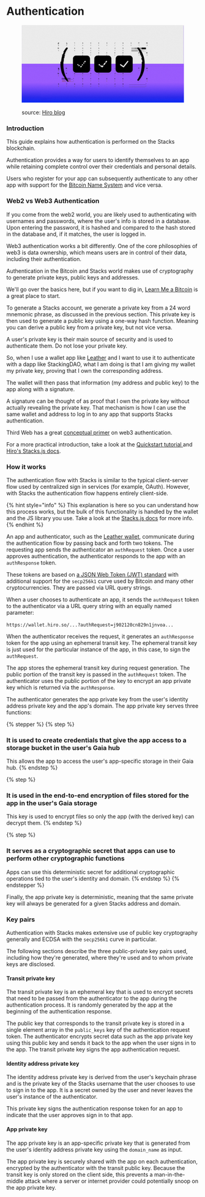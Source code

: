# Authentication

<figure><img src="../.gitbook/assets/image (6) (1).png" alt=""><figcaption><p>source: <a href="https://www.hiro.so/blog/how-to-authenticate-your-users">Hiro blog</a></p></figcaption></figure>

### Introduction

This guide explains how authentication is performed on the Stacks blockchain.

Authentication provides a way for users to identify themselves to an app while retaining complete control over their credentials and personal details.

Users who register for your app can subsequently authenticate to any other app with support for the [Bitcoin Name System](bitcoin-name-system.md) and vice versa.

### Web2 vs Web3 Authentication

If you come from the web2 world, you are likely used to authenticating with usernames and passwords, where the user's info is stored in a database. Upon entering the password, it is hashed and compared to the hash stored in the database and, if it matches, the user is logged in.

Web3 authentication works a bit differently. One of the core philosophies of web3 is data ownership, which means users are in control of their data, including their authentication.

Authentication in the Bitcoin and Stacks world makes use of cryptography to generate private keys, public keys and addresses.

We'll go over the basics here, but if you want to dig in, [Learn Me a Bitcoin](https://learnmeabitcoin.com/beginners/guide/keys-addresses/) is a great place to start.

To generate a Stacks account, we generate a private key from a 24 word mnemonic phrase, as discussed in the previous section. This private key is then used to generate a public key using a one-way hash function. Meaning you can derive a public key from a private key, but not vice versa.

A user's private key is their main source of security and is used to authenticate them. Do not lose your private key.

So, when I use a wallet app like [Leather](https://leather.io/) and I want to use it to authenticate with a dapp like StackingDAO, what I am doing is that I am giving my wallet my private key, proving that I own the corresponding address.

The wallet will then pass that information (my address and public key) to the app along with a signature.

A signature can be thought of as proof that I own the private key without actually revealing the private key. That mechanism is how I can use the same wallet and address to log in to any app that supports Stacks authentication.

Third Web has a great [conceptual primer](https://blog.thirdweb.com/web3-auth/) on web3 authentication.

For a more practical introduction, take a look at the [Quickstart tutorial ](https://app.gitbook.com/o/hoh4mQXTl8NvI3cETroY/s/Zz9BLmTU9oydDpL3qiUh/)and [Hiro's Stacks.js docs](https://docs.hiro.so/stacks/connect/guides/authenticate-users).

### How it works

The authentication flow with Stacks is similar to the typical client-server flow used by centralized sign in services (for example, OAuth). However, with Stacks the authentication flow happens entirely client-side.

{% hint style="info" %}
This explanation is here so you can understand how this process works, but the bulk of this functionality is handled by the wallet and the JS library you use. Take a look at the [Stacks.js docs](https://docs.hiro.so/stacks/stacks.js/concepts/accounts-and-addresses) for more info.
{% endhint %}

An app and authenticator, such as the [Leather wallet](https://leather.io/), communicate during the authentication flow by passing back and forth two tokens. The requesting app sends the authenticator an `authRequest` token. Once a user approves authentication, the authenticator responds to the app with an `authResponse` token.

These tokens are based on [a JSON Web Token (JWT) standard](https://tools.ietf.org/html/rfc7519) with additional support for the `secp256k1` curve used by Bitcoin and many other cryptocurrencies. They are passed via URL query strings.

When a user chooses to authenticate an app, it sends the `authRequest` token to the authenticator via a URL query string with an equally named parameter:

`https://wallet.hiro.so/...?authRequest=j902120cn829n1jnvoa...`

When the authenticator receives the request, it generates an `authResponse` token for the app using an ephemeral transit key. The ephemeral transit key is just used for the particular instance of the app, in this case, to sign the `authRequest`.

The app stores the ephemeral transit key during request generation. The public portion of the transit key is passed in the `authRequest` token. The authenticator uses the public portion of the key to encrypt an app private key which is returned via the `authResponse`.

The authenticator generates the app private key from the user's identity address private key and the app's domain. The app private key serves three functions:

{% stepper %}
{% step %}
### It is used to create credentials that give the app access to a storage bucket in the user's Gaia hub

This allows the app to access the user's app-specific storage in their Gaia hub.
{% endstep %}

{% step %}
### It is used in the end-to-end encryption of files stored for the app in the user's Gaia storage

This key is used to encrypt files so only the app (with the derived key) can decrypt them.
{% endstep %}

{% step %}
### It serves as a cryptographic secret that apps can use to perform other cryptographic functions

Apps can use this deterministic secret for additional cryptographic operations tied to the user's identity and domain.
{% endstep %}
{% endstepper %}

Finally, the app private key is deterministic, meaning that the same private key will always be generated for a given Stacks address and domain.

### Key pairs

Authentication with Stacks makes extensive use of public key cryptography generally and ECDSA with the `secp256k1` curve in particular.

The following sections describe the three public-private key pairs used, including how they're generated, where they're used and to whom private keys are disclosed.

#### Transit private key

The transit private key is an ephemeral key that is used to encrypt secrets that need to be passed from the authenticator to the app during the authentication process. It is randomly generated by the app at the beginning of the authentication response.

The public key that corresponds to the transit private key is stored in a single element array in the `public_keys` key of the authentication request token. The authenticator encrypts secret data such as the app private key using this public key and sends it back to the app when the user signs in to the app. The transit private key signs the app authentication request.

#### Identity address private key

The identity address private key is derived from the user's keychain phrase and is the private key of the Stacks username that the user chooses to use to sign in to the app. It is a secret owned by the user and never leaves the user's instance of the authenticator.

This private key signs the authentication response token for an app to indicate that the user approves sign in to that app.

#### App private key

The app private key is an app-specific private key that is generated from the user's identity address private key using the `domain_name` as input.

The app private key is securely shared with the app on each authentication, encrypted by the authenticator with the transit public key. Because the transit key is only stored on the client side, this prevents a man-in-the-middle attack where a server or internet provider could potentially snoop on the app private key.
